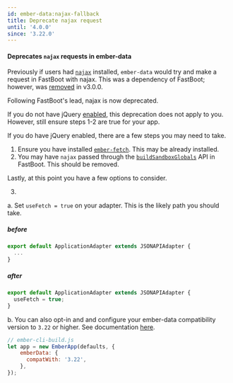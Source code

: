 ```yaml
---
id: ember-data:najax-fallback
title: Deprecate najax request
until: '4.0.0'
since: '3.22.0'
---
```

#### Deprecates `najax` requests in ember-data
Previously if users had [`najax`](https://github.com/najaxjs/najax) installed, `ember-data` would try and make a request in FastBoot with najax. This was a dependency of FastBoot; however, was [removed](https://github.com/ember-fastboot/fastboot/pull/247) in v3.0.0.

Following FastBoot's lead, najax is now deprecated.

If you do not have jQuery [enabled](https://guides.emberjs.com/release/configuring-ember/optional-features/), this deprecation does not apply to you. However, still ensure steps 1-2 are true for your app.

If you do have jQuery enabled, there are a few steps you may need to take.

1. Ensure you have installed [`ember-fetch`](https://github.com/ember-cli/ember-fetch). This may be already installed.
2. You may have `najax` passed through the [`buildSandboxGlobals`](https://github.com/ember-fastboot/fastboot#usage) API in FastBoot.  This should be removed.

Lastly, at this point you have a few options to consider.

3.
  a. Set `useFetch = true` on your adapter. This is the likely path you should take.

##### before

```js
export default ApplicationAdapter extends JSONAPIAdapter {
  ...
}
```

##### after

```js
export default ApplicationAdapter extends JSONAPIAdapter {
  useFetch = true;
}
```

b. You can also opt-in and and configure your ember-data compatibility version to `3.22` or higher. See documentation [here](https://api.emberjs.com/ember-data/release/modules/@ember-data%2Fdeprecations).

```js
// ember-cli-build.js
let app = new EmberApp(defaults, {
    emberData: {
      compatWith: '3.22',
    },
});
```
